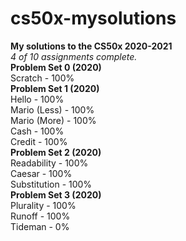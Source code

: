 # cs50x-mysolutions
**My solutions to the CS50x 2020-2021<br />**
_4 of 10 assignments complete. <br />_
**Problem Set 0 (2020) <br />**
Scratch - 100% <br />
**Problem Set 1 (2020) <br />**
Hello - 100% <br />
Mario (Less) - 100% <br />
Mario (More) - 100% <br />
Cash - 100% <br />
Credit - 100% <br />
**Problem Set 2 (2020) <br />**
Readability - 100% <br />
Caesar - 100% <br />
Substitution - 100% <br />
**Problem Set 3 (2020) <br />**
Plurality - 100% <br />
Runoff - 100% <br />
Tideman - 0% <br />



